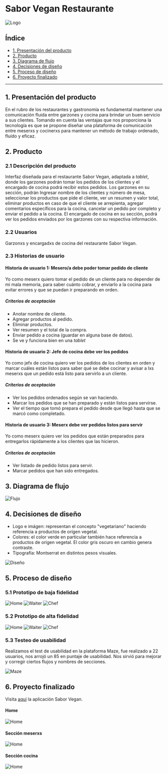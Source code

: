# Sabor Vegan Restaurante

![Logo](http://imgfz.com/i/LjSwKsC.jpeg)

## Índice

* [1. Presentación del producto](#1-presentacón-del-producto)
* [2. Producto](#2-producto)
* [3. Diagrama de flujo](#3-diagrama-de-flujo)
* [4. Decisiones de diseño](#4-decisiones-de-diseño)
* [5. Proceso de diseño](#5-proceso-de-diseño)
* [6. Proyecto finalizado](#6-proyecto-finalizado)

***

## 1. Presentación del producto
En el rubro de los restaurantes y gastronomía es fundamental mantener una comunicación fluida entre garzones y cocina para brindar un buen servicio a sus clientes. 
Tomando en cuenta las ventajas que nos proporciona la tecnología es que se propone diseñar una plataforma de comunicación entre meserxs y cocinerxs para mantener un método de trabajo ordenado, fluído y eficaz.
## 2. Producto
### 2.1 Descripción del producto
Interfaz diseñada para el restaurante Sabor Vegan, adaptada a _tablet_, donde los garzones podrán tomar los pedidos de los clientes y el encargado de cocina podrá recibir estos pedidos.
Los garzones en su sección, podrán Ingresar nombre de los clientes y número de mesa, seleccionar los productos que pide el cliente, ver un resumen y valor total, eliminar productos en caso de que el cliente se arrepienta, agregar comentarios específicos para la cocina, cancelar un pedido por completo y enviar el pedido a la cocina.
El encargado de cocina en su sección, podrá ver los pedidos enviados por los garzones con su respectiva información.

### 2.2 Usuarios
Garzonxs y encargadxs de cocina del restaurante Sabor Vegan.

### 2.3 Historias de usuario

#### Historia de usuario 1: Mesero/a debe poder tomar pedido de cliente

Yo como meserx quiero tomar el pedido de un cliente para no depender de mi mala
memoria, para saber cuánto cobrar, y enviarlo a la cocina para evitar errores y
que se puedan ir preparando en orden.

##### Criterios de aceptación

* Anotar nombre de cliente.
* Agregar productos al pedido.
* Eliminar productos.
* Ver resumen y el total de la compra.
* Enviar pedido a cocina (guardar en alguna base de datos).
* Se ve y funciona bien en una _tablet_

#### Historia de usuario 2: Jefe de cocina debe ver los pedidos

Yo como jefx de cocina quiero ver los pedidos de los clientes en orden y
marcar cuáles están listos para saber qué se debe cocinar y avisar a lxs meserxs
que un pedido está listo para servirlo a un cliente.

##### Criterios de aceptación

* Ver los pedidos ordenados según se van haciendo.
* Marcar los pedidos que se han preparado y están listos para servirse.
* Ver el tiempo que tomó prepara el pedido desde que llegó hasta que se
  marcó como completado.

#### Historia de usuario 3: Meserx debe ver pedidos listos para servir

Yo como meserx quiero ver los pedidos que están preparados para entregarlos
rápidamente a los clientes que las hicieron.

##### Criterios de aceptación

* Ver listado de pedido listos para servir.
* Marcar pedidos que han sido entregados.

## 3. Diagrama de flujo
![Flujo](http://imgfz.com/i/Pkhla9d.png)

## 4. Decisiones de diseño

* Logo e imágen: representan el concepto "vegetariano" haciendo referencia a productos de orígen vegetal. 
* Colores: el color verde en particular también hace referencia a productos de origen vegetal. El color gris oscuro en cambio genera contraste.
* Tipografía: Montserrat en distintos pesos visuales.

![Diseño](http://imgfz.com/i/07KOPyL.png)


## 5. Proceso de diseño 

### 5.1 Prototipo de baja fidelidad
![Home](http://imgfz.com/i/pvKFw6N.png)
![Waiter](http://imgfz.com/i/hwGmNy9.png)
![Chef](http://imgfz.com/i/rRj5ZnW.png)
### 5.2 Prototipo de alta fidelidad
![Home](http://imgfz.com/i/wmghqVA.png)
![Waiter](http://imgfz.com/i/p9dS50o.png)
![Chef](http://imgfz.com/i/bwZrPYm.png)
### 5.3 Testeo de usabilidad
Realizamos el test de usabilidad en la plataforma Maze, fue realizado a 22 usuarios, nos arrojó un 85 en puntaje de usabilidad. Nos sirvió para mejorar y corregir ciertos flujos y nombres de secciones.

![Maze](http://imgfz.com/i/uRHTXOy.png)

## 6. Proyecto finalizado

Visita [aquí](https://burgerqueen-de02a.firebaseapp.com/home) la aplicación Sabor Vegan.

#### Home
![Home](http://imgfz.com/i/lN7HL4O.png)
#### Sección meserxs
![Home](http://imgfz.com/i/Hy8Qw2J.png)
#### Sección cocina
![Home](http://imgfz.com/i/CiRr42K.png)
